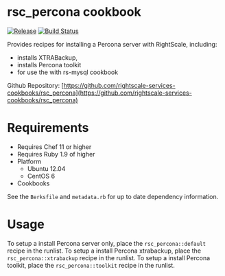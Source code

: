 # rsc_percona cookbook
[![Release](https://img.shields.io/github/release/rightscale-services-cookbooks/rsc_percona.svg?style=flat)][release]
[![Build Status](https://img.shields.io/travis/rightscale-services-cookbooks/rsc_percona.svg?style=flat)][travis]

[release]: https://github.com/rightscale-services-cookbooks/rsc_percona/releases/latest
[travis]: https://travis-ci.org/rightscale-services-cookbooks/rsc_percona
Provides recipes for installing a Percona server with RightScale, including:

* installs XTRABackup, 
* installs Percona toolkit
* for use the with rs-mysql cookbook

Github Repository: [https://github.com/rightscale-services-cookbooks/rsc_percona](https://github.com/rightscale-services-cookbooks/rsc_percona)

# Requirements

* Requires Chef 11 or higher
* Requires Ruby 1.9 of higher
* Platform
  * Ubuntu 12.04
  * CentOS 6
* Cookbooks

See the `Berksfile` and `metadata.rb` for up to date dependency information.

# Usage

To setup a install Percona server only, place the `rsc_percona::default` recipe in the runlist.
To setup a install Percona xtrabackup, place the `rsc_percona::xtrabackup` recipe in the runlist.
To setup a install Percona toolkit, place the `rsc_percona::toolkit` recipe in the runlist.

